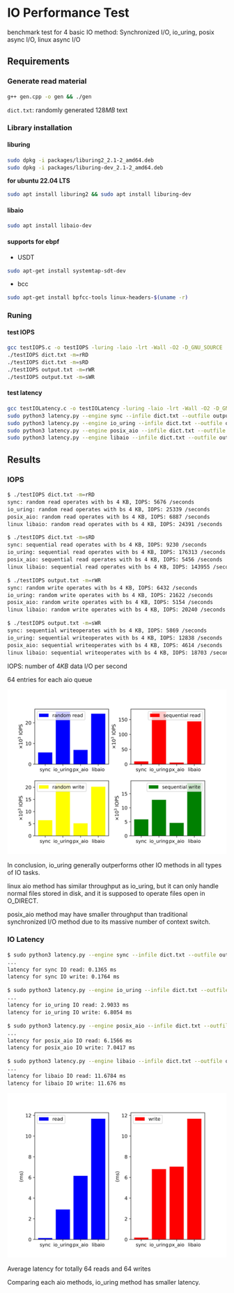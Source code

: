 # IO Performance Test

benchmark test for 4 basic IO method: Synchronized I/O, io_uring, posix async I/O, linux async I/O

## Requirements

### Generate read material

```sh
g++ gen.cpp -o gen && ./gen
```

`dict.txt`: randomly generated $128MB$ text

### Library installation

#### liburing

```sh
sudo dpkg -i packages/liburing2_2.1-2_amd64.deb
sudo dpkg -i packages/liburing-dev_2.1-2_amd64.deb
```

**for ubuntu 22.04 LTS**

```sh
sudo apt install liburing2 && sudo apt install liburing-dev
```

#### libaio

```sh
sudo apt install libaio-dev
```

#### supports for ebpf

* USDT

```sh
sudo apt-get install systemtap-sdt-dev
```

* bcc

```sh
sudo apt-get install bpfcc-tools linux-headers-$(uname -r)
```

### Runing

#### test IOPS

```sh
gcc testIOPS.c -o testIOPS -luring -laio -lrt -Wall -O2 -D_GNU_SOURCE
./testIOPS dict.txt -m=rRD
./testIOPS dict.txt -m=sRD
./testIOPS output.txt -m=rWR
./testIOPS output.txt -m=sWR
```

#### test latency

```sh
gcc testIOLatency.c -o testIOLatency -luring -laio -lrt -Wall -O2 -D_GNU_SOURCE
sudo python3 latency.py --engine sync --infile dict.txt --outfile output.txt
sudo python3 latency.py --engine io_uring --infile dict.txt --outfile output.txt
sudo python3 latency.py --engine posix_aio --infile dict.txt --outfile output.txt
sudo python3 latency.py --engine libaio --infile dict.txt --outfile output.txt
```

## Results

### IOPS

```sh
$ ./testIOPS dict.txt -m=rRD
sync: random read operates with bs 4 KB, IOPS: 5676 /seconds
io_uring: random read operates with bs 4 KB, IOPS: 25339 /seconds
posix_aio: random read operates with bs 4 KB, IOPS: 6887 /seconds
linux libaio: random read operates with bs 4 KB, IOPS: 24391 /seconds
```

```sh
$ ./testIOPS dict.txt -m=sRD
sync: sequential read operates with bs 4 KB, IOPS: 9230 /seconds
io_uring: sequential read operates with bs 4 KB, IOPS: 176313 /seconds
posix_aio: sequential read operates with bs 4 KB, IOPS: 5456 /seconds
linux libaio: sequential read operates with bs 4 KB, IOPS: 143955 /seconds
```

```sh
$ ./testIOPS output.txt -m=rWR
sync: random write operates with bs 4 KB, IOPS: 6432 /seconds
io_uring: random write operates with bs 4 KB, IOPS: 21622 /seconds
posix_aio: random write operates with bs 4 KB, IOPS: 5154 /seconds
linux libaio: random write operates with bs 4 KB, IOPS: 20240 /seconds
```

```sh
$ ./testIOPS output.txt -m=sWR
sync: sequential writeoperates with bs 4 KB, IOPS: 5869 /seconds
io_uring: sequential writeoperates with bs 4 KB, IOPS: 12838 /seconds
posix_aio: sequential writeoperates with bs 4 KB, IOPS: 4614 /seconds
linux libaio: sequential writeoperates with bs 4 KB, IOPS: 18703 /seconds
```

IOPS: number of $4KB$ data I/O per second

$64$ entries for each aio queue

![fig](\visualize\fig.jpg)

In conclusion, io_uring generally outperforms other IO methods in all types of IO tasks. 

linux aio method has similar throughput as io_uring, but it can only handle normal files stored in disk, and it is supposed to operate files open in O_DIRECT.

posix_aio method may have smaller throughput than traditional synchronized I/O method due to its massive number of context switch.

### IO Latency

```sh
$ sudo python3 latency.py --engine sync --infile dict.txt --outfile output.txt
...
latency for sync IO read: 0.1365 ms
latency for sync IO write: 0.1764 ms
```

```sh
$ sudo python3 latency.py --engine io_uring --infile dict.txt --outfile output.txt
...
latency for io_uring IO read: 2.9033 ms
latency for io_uring IO write: 6.8054 ms
```

```sh
$ sudo python3 latency.py --engine posix_aio --infile dict.txt --outfile output.txt
...
latency for posix_aio IO read: 6.1566 ms
latency for posix_aio IO write: 7.0417 ms
```

```sh
$ sudo python3 latency.py --engine libaio --infile dict.txt --outfile output.txt
...
latency for libaio IO read: 11.6784 ms
latency for libaio IO write: 11.676 ms
```

![fig2](visualize\fig2.jpg)

Average latency for totally $64$ reads and  $64$ writes

Comparing each aio methods, io_uring method has smaller latency.
